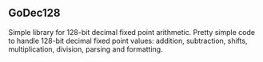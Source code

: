 ## GoDec128

Simple library for 128-bit decimal fixed point arithmetic.
Pretty simple code to handle 128-bit decimal fixed point values:
addition, subtraction, shifts, multiplication, division, parsing and formatting.
